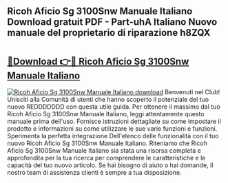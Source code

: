## Ricoh Aficio Sg 3100Snw Manuale Italiano Download gratuit PDF - Part-uhA Italiano Nuovo manuale del proprietario di riparazione h8ZQX

# <h2><a href="http://dfc18q.blite.top/?on=Ricoh+Aficio+Sg+3100Snw+Manuale+Italiano">🔗Download 👉🔴 Ricoh Aficio Sg 3100Snw Manuale Italiano</a></h2>

[![Ricoh Aficio Sg 3100Snw Manuale Italiano download](https://i.imgur.com/lujVjoI.png)](http://dfc18q.blite.top/?on=Ricoh+Aficio+Sg+3100Snw+Manuale+Italiano)
Benvenuti nel Club! Unisciti alla Comunità di utenti che hanno scoperto il potenziale del tuo nuovo REDDDDDDD con questa utile guida. Per ottenere il massimo dal tuo Ricoh Aficio Sg 3100Snw Manuale Italiano, leggi attentamente questo manuale prima dell'uso. Fornisce istruzioni dettagliate su come impostare il prodotto e informazioni su come utilizzare le sue varie funzioni e funzioni. Sperimenta la perfetta integrazione Dell'elenco delle funzionalità con il tuo nuovo Ricoh Aficio Sg 3100Snw Manuale Italiano. Riteniamo che Ricoh Aficio Sg 3100Snw Manuale Italiano sia stata una risorsa completa e approfondita per la tua ricerca per comprendere le caratteristiche e le capacità del tuo nuovo articolo. Se hai bisogno di aiuto o hai domande, il nostro team di assistenza clienti è sempre a tua disposizione.
